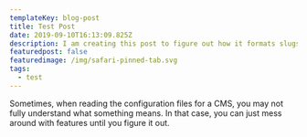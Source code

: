 ```yaml
---
templateKey: blog-post
title: Test Post
date: 2019-09-10T16:13:09.825Z
description: I am creating this post to figure out how it formats slugs.
featuredpost: false
featuredimage: /img/safari-pinned-tab.svg
tags:
  - test
---
```

Sometimes, when reading the configuration files for a CMS, you may not fully understand what something means. In that case, you can just mess around with features until you figure it out.
